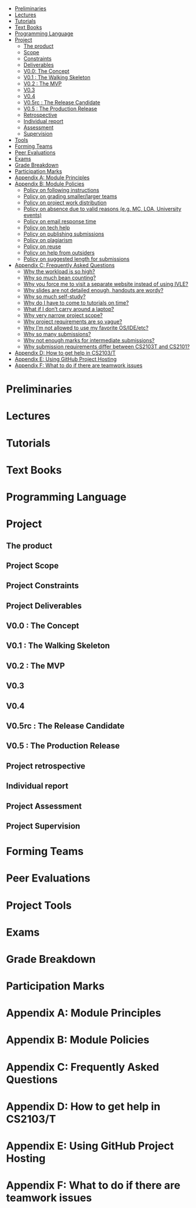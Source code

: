 <link rel="stylesheet" href="../css/main.css">
<link rel="stylesheet" href="../css/handbook.css">

<include src="../common/header.md" />

<div class="website-content">

*   [Preliminaries](#handbook-preliminaries)
*   [Lectures](#handbook-lectures)
*   [Tutorials](#handbook-tutorials)
*   [Text Books](#handbook-textBooks)
*   [Programming Language](#handbook-programmingLanguages)
*   [Project](#handbook-project)
    *   [The product](#handbook-project-product)
    *   [Scope](#handbook-project-scope)
    *   [Constraints](#handbook-project-constraints)
    *   [Deliverables](#handbook-project-deliverables)
    *   [V0.0: The Concept](#handbook-project-v00)
    *   [V0.1 : The Walking Skeleton](#handbook-project-v01)
    *   [V0.2 : The MVP](#handbook-project-v02)
    *   [V0.3](#handbook-project-v03)
    *   [V0.4](#handbook-project-v04)
    *   [V0.5rc : The Release Candidate](#handbook-project-v05rc)
    *   [V0.5 : The Production Release](#handbook-project-v05)
    *   [Retrospective](#handbook-project-retrospective)
    *   [Individual report](#handbook-project-individualReport)
    *   [Assessment](#handbook-project-assessment)
    *   [Supervision](#handbook-project-supervision)
*   [Tools](#handbook-tools)
*   [Forming Teams](#handbook-teams)
*   [Peer Evaluations](#handbook-peerEvaluations)
*   [Exams](#handbook-exams)
*   [Grade Breakdown](#handbook-gradeBreakdown)
*   [Participation Marks](#handbook-participation)
*   [Appendix A: Module Principles](#handbook-appendixA-principles)
*   [Appendix B: Module Policies](#handbook-appendixB-policies)
    *   [Policy on following instructions](#policy-followingInstructions)
    *   [Policy on grading smaller/larger teams](#policy-teamSize)
    *   [Policy on project work distribution](#policy-workDistribution)
    *   [Policy on absence due to valid reasons (e.g. MC, LOA, University events)](#policy-validAbsences)
    *   [Policy on email response time](#policy-responseTime)
    *   [Policy on tech help](#policy-techHelp)
    *   [Policy on publishing submissions](#policy-publishingSubmissions)
    *   [Policy on plagiarism](#policy-plagiarism)
    *   [Policy on reuse](#policy-reuse)
    *   [Policy on help from outsiders](#policy-outsiderHelp)
    *   [Policy on suggested length for submissions](#policy-submissionLength)
*   [Appendix C: Frequently Asked Questions](#handbook-appendixC-faq)
    *   [Why the workload is so high?](#handbook-faq-highWorkload)
    *   [Why so much bean counting?](#handbook-faq-beanCounting)
    *   [Why you force me to visit a separate website instead of using IVLE?](#handbook-faq-separateWebsite)
    *   [Why slides are not detailed enough, handouts are wordy?](#handbook-faq-slideFormat)
    *   [Why so much self-study?](#handbook-faq-selfStudy)
    *   [Why do I have to come to tutorials on time?](#handbook-faq-timelyArrival)
    *   [What if I don’t carry around a laptop?](#handbook-faq-noLaptop)
    *   [Why very narrow project scope?](#handbook-faq-narrowScope)
    *   [Why project requirements are so vague?](#handbook-faq-vagueRequirements)
    *   [Why I’m not allowed to use my favorite OS/IDE/etc?](#handbook-faq-favoriteTool)
    *   [Why so many submissions?](#handbook-faq-manySubmissions)
    *   [Why not enough marks for intermediate submissions?](#handbook-faq-intermediateMarks)
    *   [Why submission requirements differ between CS2103T and CS2101?](#handbook-faq-cs2101Differences)
*   [Appendix D: How to get help in CS2103/T](#handbook-appendixD-help)
*   [Appendix E: Using GitHub Project Hosting](#handbook-appendixE-github)
*   [Appendix F: What to do if there are teamwork issues](#handbook-appendixF-teamworkIssues)

# Preliminaries
<div id="handbook-preliminaries">
  <include src="preliminaries.md" />
</div>

# Lectures
<div id="handbook-lectures">
  <include src="lectures.md" />
</div>

# Tutorials
<div id="handbook-tutorials">
  <include src="tutorials.md" />
</div>

# Text Books
<div id="handbook-textBooks">
  <include src="textbooks.md" />
</div>

# Programming Language
<div id="handbook-programmingLanguages">
  <include src="programming-languages.md" />
</div>

# Project
<div id="handbook-project">
<include src="project.md" />
</div>

## The product
<div id="handbook-project-product">
<include src="project-product.md" />
</div>

## Project Scope
<div id="handbook-project-scope">
<include src="project-scope.md" />
</div>

## Project Constraints
<div id="handbook-project-constraints">
<include src="project-constraints.md" />
</div>

## Project Deliverables
<div id="handbook-project-deliverables">
<include src="project-deliverables.md" />
</div>

## V0.0 : The Concept
<div id="handbook-project-v00">
<include src="project-v00.md" />
</div>

## V0.1 : The Walking Skeleton
<div id="handbook-project-v01">
<include src="project-v01.md" />
</div>

## V0.2 : The MVP
<div id="handbook-project-v02">
<include src="project-v02.md" />
</div>

## V0.3
<div id="handbook-project-v03">
<include src="project-v03.md" />
</div>

## V0.4
<div id="handbook-project-v04">
<include src="project-v04.md" />
</div>

## V0.5rc : The Release Candidate
<div id="handbook-project-v05rc">
<include src="project-v05rc.md" />
</div>

## V0.5 : The Production Release
<div id="handbook-project-v05">
<include src="project-v05.md" />
</div>

## Project retrospective
<div id="handbook-project-retrospective">
<include src="project-retrospective.md" />
</div>

## Individual report
<div id="handbook-project-individualReport">
<include src="project-individual-report.md" />
</div>

## Project Assessment
<div id="handbook-project-assessment">
<include src="project-assessment.md" />
</div>

## Project Supervision
<div id="handbook-project-supervision">
<include src="project-supervision.md" />
</div>

# Forming Teams
<div id="handbook-teams">
<include src="teams.md" />
</div>

# Peer Evaluations
<div id="handbook-peerEvaluations">
<include src="peer-evaluations.md" />
</div>

# Project Tools
<div id="handbook-tools">
<include src="tools.md" />
</div>

# Exams
<div id="handbook-exams">
<include src="exams.md" /></div>

# Grade Breakdown
<div id="handbook-gradeBreakdown">
<include src="gradeBreakdown.md" /></div>

# Participation Marks
<div id="handbook-participation">
<include src="participation.md" /></div>

# Appendix A: Module Principles
<div id="handbook-appendixA-principles">
<include src="appendixA-principles.md" /></div>

# Appendix B: Module Policies
<div id="handbook-appendixB-policies">
<include src="appendixB-policies.md" /></div>
<div id="handbook-policy"></div>

# Appendix C: Frequently Asked Questions
<div id="handbook-appendixC-faq">
<include src="appendixC-faq.md" /></div>

# Appendix D: How to get help in CS2103/T
<div id="handbook-appendixD-help">
<include src="appendixD-help.md" /></div>

# Appendix E: Using GitHub Project Hosting
<div id="handbook-appendixE-github">
<include src="appendixE-github.md" /></div>

# Appendix F: What to do if there are teamwork issues
<div id="handbook-appendixF-teamworkIssues">
<include src="appendixF-teamworkIssues.md" /></div>

<include src="../common/disqus.md" />

</div>
